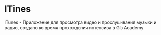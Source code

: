 # ITines
ITunes - Приложение для просмотра видео и прослушивания музыки и радио, создано во время прохождения интенсива в Glo Academy

